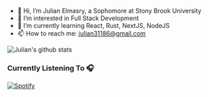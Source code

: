 - 👋 Hi, I’m Julian Elmasry, a Sophomore at Stony Brook University
- 👀 I’m interested in Full Stack Development
- 🌱 I’m currently learning React, Rust, NextJS, NodeJS
- 📫 How to reach me: julian31186@gmail.com 


![Julian's github stats](https://github-readme-stats.vercel.app/api?username=julian31186&show_icons=true&theme=radical)

### Currently Listening To 🎧
[![Spotify](https://novatoremm-sand.vercel.app/api/spotify)](https://open.spotify.com/user/julian31186)
